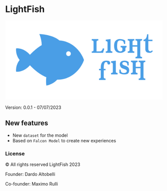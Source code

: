 # LightFish

![ver imagen](docs/logo.png)

Version: 0.0.1 - 07/07/2023


## New features

- New `dataset` for the model
- Based on `Falcon Model` to create new experiences

### License 

© All rights reserved LightFish 2023

Founder: Dardo Altobelli

Co-founder: Maximo Rulli